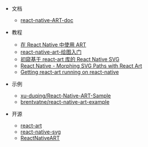 - 文档

    - [react-native-ART-doc](https://github.com/react-native-china/react-native-ART-doc/blob/master/doc.md)

- 教程

    - [在 React Native 中使用 ART](http://bbs.reactnative.cn/topic/306/%E5%9C%A8react-native%E4%B8%AD%E4%BD%BF%E7%94%A8art)
    - [react-native-art-绘图入门](https://segmentfault.com/a/1190000006652340#articleHeader7)
    - [初窥基于 react-art 库的 React Native SVG](https://segmentfault.com/a/1190000004422456)
    - [React Native - Morphing SVG Paths with React Art](http://browniefed.com/blog/react-native-morphing-svg-paths-with-react-art/)
    - [Getting react-art running on react-native](http://browniefed.com/blog/getting-react-art-running-on-react-native/)

- 示例
    
    - [xu-duqing/React-Native-ART-Sample](https://github.com/xu-duqing/React-Native-ART-Sample)
    - [brentvatne/react-native-art-example](https://github.com/brentvatne/react-native-art-example)

- 开源

    - [react-art](https://github.com/reactjs/react-art)
    - [react-native-svg](https://github.com/react-native-community/react-native-svg)
    - [ReactNativeART](https://github.com/facebook/react-native/blob/7cddaa02d6c7cf9b9c79051299347feb390c26ad/Libraries/ART/ReactNativeART.js)
